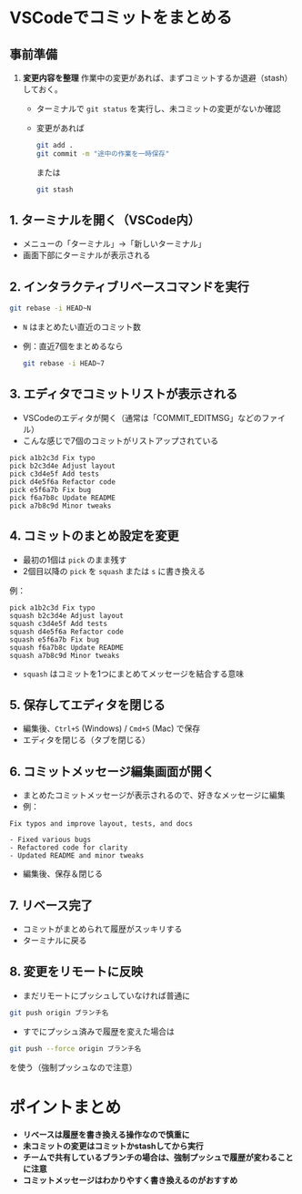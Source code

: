 # VSCodeでコミットをまとめる

## 事前準備

1. **変更内容を整理**
   作業中の変更があれば、まずコミットするか退避（stash）しておく。

   * ターミナルで `git status` を実行し、未コミットの変更がないか確認
   * 変更があれば

     ```bash
     git add .
     git commit -m "途中の作業を一時保存"
     ```

     または

     ```bash
     git stash
     ```

## 1. ターミナルを開く（VSCode内）

* メニューの「ターミナル」→「新しいターミナル」
* 画面下部にターミナルが表示される

## 2. インタラクティブリベースコマンドを実行

```bash
git rebase -i HEAD~N
```

* `N` はまとめたい直近のコミット数
* 例：直近7個をまとめるなら

  ```bash
  git rebase -i HEAD~7
  ```

## 3. エディタでコミットリストが表示される

* VSCodeのエディタが開く（通常は「COMMIT\_EDITMSG」などのファイル）
* こんな感じで7個のコミットがリストアップされている

```
pick a1b2c3d Fix typo
pick b2c3d4e Adjust layout
pick c3d4e5f Add tests
pick d4e5f6a Refactor code
pick e5f6a7b Fix bug
pick f6a7b8c Update README
pick a7b8c9d Minor tweaks
```

## 4. コミットのまとめ設定を変更

* 最初の1個は `pick` のまま残す
* 2個目以降の `pick` を `squash` または `s` に書き換える

例：

```
pick a1b2c3d Fix typo
squash b2c3d4e Adjust layout
squash c3d4e5f Add tests
squash d4e5f6a Refactor code
squash e5f6a7b Fix bug
squash f6a7b8c Update README
squash a7b8c9d Minor tweaks
```

* `squash` はコミットを1つにまとめてメッセージを結合する意味

## 5. 保存してエディタを閉じる

* 編集後、`Ctrl+S` (Windows) / `Cmd+S` (Mac) で保存
* エディタを閉じる（タブを閉じる）

## 6. コミットメッセージ編集画面が開く

* まとめたコミットメッセージが表示されるので、好きなメッセージに編集
* 例：

```
Fix typos and improve layout, tests, and docs

- Fixed various bugs
- Refactored code for clarity
- Updated README and minor tweaks
```

* 編集後、保存＆閉じる

## 7. リベース完了

* コミットがまとめられて履歴がスッキリする
* ターミナルに戻る

## 8. 変更をリモートに反映

* まだリモートにプッシュしていなければ普通に

```bash
git push origin ブランチ名
```

* すでにプッシュ済みで履歴を変えた場合は

```bash
git push --force origin ブランチ名
```

を使う（強制プッシュなので注意）

# ポイントまとめ

* **リベースは履歴を書き換える操作なので慎重に**
* **未コミットの変更はコミットかstashしてから実行**
* **チームで共有しているブランチの場合は、強制プッシュで履歴が変わることに注意**
* **コミットメッセージはわかりやすく書き換えるのがおすすめ**

